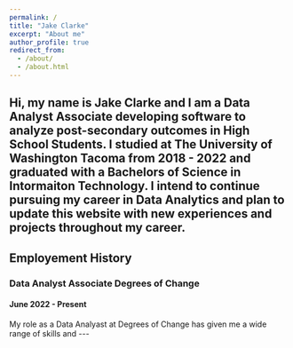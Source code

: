 ```yaml
---
permalink: /
title: "Jake Clarke"
excerpt: "About me"
author_profile: true
redirect_from: 
  - /about/
  - /about.html
---
```


Hi, my name is Jake Clarke and I am a Data Analyst Associate developing software to analyze post-secondary outcomes in High School Students. I studied at The University of Washington Tacoma from 2018 - 2022 and graduated with a Bachelors of Science in Intormaiton Technology. I intend to continue pursuing my career in Data Analytics and plan to update this website with new experiences and projects throughout my career.
---
<h2>Employement History</h2>
<h3>Data Analyst Associate Degrees of Change</h3>
<h4>June 2022 - Present</h4>
My role as a Data Analyast at Degrees of Change has given me a wide range of skills and 
---